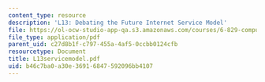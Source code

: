 ```yaml
---
content_type: resource
description: 'L13: Debating the Future Internet Service Model'
file: https://ol-ocw-studio-app-qa.s3.amazonaws.com/courses/6-829-computer-networks-fall-2002/b46c7ba0a30e36916847592096bb4107_L13servicemodel.pdf
file_type: application/pdf
parent_uid: c27d8b1f-c797-455a-4af5-0ccbb0124cfb
resourcetype: Document
title: L13servicemodel.pdf
uid: b46c7ba0-a30e-3691-6847-592096bb4107
---
```


